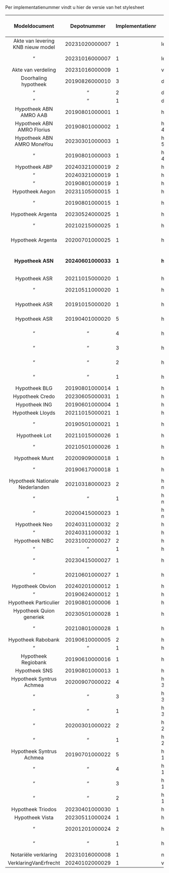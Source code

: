 Per implementatienummer vindt u hier de versie van het stylesheet

Modeldocument|Depotnummer|Implementatienr|Versie stylesheet|Geldig tot en met|Beta
:---:|:---:|---|---|:---:|:---:
Akte van levering KNB nieuw model|20231020000007|1|levering-8.0.0
 “ |20231016000007|1|levering-7.0.0|2024-07-01
Akte van verdeling|20231016000009|1|verdeling-5.0.0
Doorhaling hypotheek|20190826000010|3|doorhaling_hypotheek-3.1.1
 “ | “ |2|doorhaling_hypotheek-3.1.0
 “ | “ |1|doorhaling_hypotheek-3.0.0
Hypotheek ABN AMRO AAB|20190801000001|1|hypotheek_abn_amro_aab-4.0.0
Hypotheek ABN AMRO Florius|20190801000002|1|hypotheek_abn_amro_florius-4.0.0
Hypotheek ABN AMRO MoneYou|20230301000003|1|hypotheek_abn_amro_moneyou-5.0.0
 “ |20190801000003|1|hypotheek_abn_amro_moneyou-4.0.0|2024-07-01
Hypotheek ABP|20240321000019|2|hypotheek_abp-2.0.1
 “ |20240321000019|1|hypotheek_abp-2.0.0
 “ |20190801000019|1|hypotheek_abp-1.0.0
Hypotheek Aegon|20231105000015|1|hypotheek_aegon-6.0.0
 “ |20190801000015|1|hypotheek_aegon-5.0.0|2024-07-01
Hypotheek Argenta|20230524000025|1|hypotheek_argenta-3.0
 “ |20210215000025|1|hypotheek_argenta-2.0|2024-07-01
Hypotheek Argenta|20200701000025|1|hypotheek_argenta-1.0.0|2024-07-01
**Hypotheek ASN**|**20240601000033**|**1**|**hypotheek_asn-1.0.0**||**Beta tot 11 juli**
Hypotheek ASR|20211015000020|1|hypotheek_asr-4.0.0
 “ |20210511000020|1|hypotheek_asr-3.0.0|2024-07-01
Hypotheek ASR|20191015000020|1|hypotheek_asr-2.0.0|2024-07-01
Hypotheek ASR|20190401000020|5|hypotheek_asr-1.2.1|2024-07-01
 “ | “ |4|hypotheek_asr-1.2.0|2024-07-01
 “ | “ |3|hypotheek_asr-1.1.1|2024-07-01
 “ | “ |2|hypotheek_asr-1.1.0|2024-07-01
 “ | “ |1|hypotheek_asr-1.0.0|2024-07-01
Hypotheek BLG|20190801000014|1|hypotheek_blg-3.0.0
Hypotheek Credo|20230605000031|1|hypotheek_credo-1.0.0
Hypotheek ING|20190601000004|1|hypotheek_ing-4.0.0
Hypotheek Lloyds|20211015000021|1|hypotheek_lloyds-2.0.0
 “ |20190501000021|1|hypotheek_lloyds-1.0.0|2024-07-01
Hypotheek Lot|20211015000026|1|hypotheek_lot-2.0.0
 “ |20210501000026|1|hypotheek_lot-1.0.0|2024-07-01
Hypotheek Munt|20200909000018|1|hypotheek_munt-3.0
 “ |20190617000018|1|hypotheek_munt-2.0.0|2024-07-01
Hypotheek Nationale Nederlanden|20210318000023|2|hypotheek_nationale-nederlanden-2.1.0
 “ | “ |1|hypotheek_nationale-nederlanden-2.0.0
 “ |20200415000023|1|hypotheek_nationale-nederlanden-1.0.0|2024-07-01
Hypotheek Neo|20240311000032|2|hypotheek_neo-1.0.1
 “ |20240311000032|1|hypotheek_neo-1.0.0
Hypotheek NIBC|20231002000027|2|hypotheek_nibc-3.0.1
 “ | “ |1|hypotheek_nibc-3.0.0
 “ |20230415000027|1|hypotheek_nibc-2.0.0|2024-07-01
 “ |20210601000027|1|hypotheek_nibc-1.0.0|2024-07-01
Hypotheek Obvion|20240201000012|1|hypotheek_obvion-5.0.0
 “ |20190624000012|1|hypotheek_obvion-4.0.0
Hypotheek Particulier|20190801000006|1|hypotheek_particulier-3.0.0
Hypotheek Quion generiek|20230501000028|1|hypotheek_quion_generiek-2.0
 “ |20210801000028|1|hypotheek_quion_generiek-1.0|2024-07-01
Hypotheek Rabobank|20190610000005|2|hypotheek_rabobank-5.0.1
 “ | “ |1|hypotheek_rabobank-5.0.0
Hypotheek Regiobank|20190610000016|1|hypotheek_regiobank-3.0.0
Hypotheek SNS|20190801000013|1|hypotheek_sns-2.5.0
Hypotheek Syntrus Achmea|20200907000022|4|hypotheek_syntrus_achmea-3.1.2
 “ | “ |3|hypotheek_syntrus_achmea-3.1.1
 “ | “ |1|hypotheek_syntrus_achmea-3.0.0
 “ |20200301000022|2|hypotheek_syntrus_achmea-2.1.0|2024-07-01
 “ | “ |1|hypotheek_syntrus_achmea-2.0.0|2024-07-01
Hypotheek Syntrus Achmea|20190701000022|5|hypotheek_syntrus_achmea-1.0.4|2024-07-01
 “ | “ |4|hypotheek_syntrus_achmea-1.0.3|2024-07-01
 “ | “ |3|hypotheek_syntrus_achmea-1.0.2|2024-07-01
 “ | “ |2|hypotheek_syntrus_achmea-1.0.1|2024-07-01
Hypotheek Triodos|20230401000030|1|hypotheek_triodos-1.0.0
Hypotheek Vista|20230511000024|1|hypotheek_vista-3.0.0
 “ |20201201000024|2|hypotheek_vista-2.0.1|2024-07-01
 “ | “ |1|hypotheek_vista-2.0.0|2024-07-01
Notariële verklaring|20231016000008|1|notariele_verklaring-4.0.0
VerklaringVanErfrecht|20240102000029|1|vve_wettelijkeverdeling-1.0